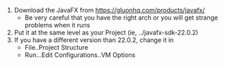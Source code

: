 1. Download the JavaFX from https://gluonhq.com/products/javafx/
    * Be very careful that you have the right arch or you will get strange problems when it runs
2. Put it at the same level as your Project (ie, ../javafx-sdk-22.0.2)
3. If you have a different version than 22.0.2, change it in
    * File..Project Structure
    * Run...Edit Configurations..VM Options
